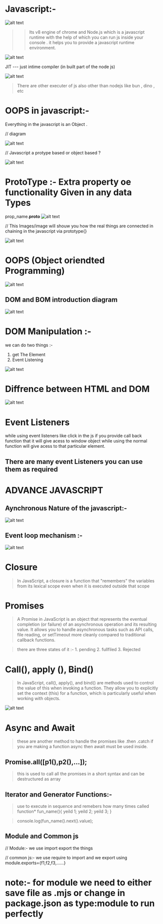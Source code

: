 # Javascript:-

![alt text](Images/image.png)

>> Its v8 engine of chrome and Node.js which is a javascript runtime with the help of which you can run js inside your console . it helps you to provide a javascript runtime environment.

![alt text](Images/image-1.png)


JIT --- just intime compiler (in built part of the node js)

![alt text](Images/image-2.png)


> There are other executer of js also other than nodejs like bun , dino , etc

# OOPS in javascript:-

Everything in the javascript is an Object .

// diagram

![alt text](Images/image-3.png)


// Javascript a protype based or object based ?

![alt text](Images/image-4.png)


# ProtoType :-  Extra property oe functionality Given in any data Types

prop_name.__proto__  ![alt text](Images/image-5.png)

// This Images/image will shouw you how the real things are connected in chaining in the javascript via prototype{}

![alt text](Images/image-6.png)


# OOPS (Object oriendted Programming)

![alt text](Images/image-7.png)



## DOM and BOM  introduction diagram

![alt text](<Images/image-10.png>)

# DOM Manipulation :-

we can do two things :- 

1. get The Element 
2. Event Listening

![alt text](Images/image-8.png)


# Diffrence between HTML and DOM

![alt text](Images/image-9.png)

# Event Listeners 

while using event listeners like click in the js if you provide call back function that it will give acess to window object while using the normal function will give acess to that particular element.

## There are many event Listeners you can use them as required


# ADVANCE JAVASCRIPT


## Aynchronous Nature of the javascript:-

![alt text](Images/image-11.png)

## Event loop mechanism :-

![alt text](Images/image-12.png)


# Closure 

> In JavaScript, a closure is a function that "remembers" the variables from its lexical scope even when it is executed outside that scope

# Promises 

>A Promise in JavaScript is an object that represents the eventual completion (or failure) of an asynchronous operation and its resulting value. It allows you to handle asynchronous tasks such as API calls, file reading, or setTimeout more cleanly compared to traditional callback functions.

> there are three states of it :- 1. pending 2. fullfiled 3. Rejected



#  Call(), apply (), Bind()

>In JavaScript, call(), apply(), and bind() are methods used to control the value of this when invoking a function. They allow you to explicitly set the context (this) for a function, which is particularly useful when working with objects.

![alt text](Images/image-13.png)


# Async and Await

> these are another method to handle the promises like .then .catch if you are making a function async then await must be used inside.


## Promise.all([p1(),p2(),...]);


> this is used to call all the promises in a short syntax and can be destructured as array

## Iterator and Generator Functions:-

> use to execute in sequence and remebers how many times called
function* fun_name(){
    yeild 1;
    yeild 2;
    yeild 3;
}

> console.log(fun_name().next().value);

## Module and Common js

// Module:-  we use import export the things

// common js:- we use require to import and we export using module.exports={f1,f2,f3,......}

# note:-  for module we need to either save file as .mjs or change in package.json as type:module to run perfectly









